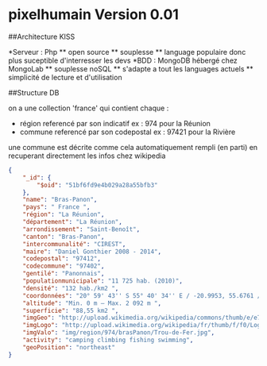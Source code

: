 pixelhumain Version 0.01
===========

##Architecture KISS

*Serveur : Php 
    ** open source
    ** souplesse
    ** language populaire donc plus suceptible d'interresser les devs
*BDD : MongoDB hébergé chez MongoLab 
    ** souplesse noSQL
    ** s'adapte a tout les languages actuels
    ** simplicité de lecture et d'utilisation


##Structure DB 

on a une collection 'france'
qui contient chaque : 
* région referencé par son indicatif ex : 974 pour la Réunion
* commune referencé par son codepostal ex : 97421 pour la Rivière

une commune est décrite comme cela 
automatiquement rempli (en parti) en recuperant directement les infos chez wikipedia 
``` json
{
    "_id": {
        "$oid": "51bf6fd9e4b029a28a55bfb3"
    },
    "name": "Bras-Panon",
    "pays": " France ",
    "région": "La Réunion",
    "département": "La Réunion",
    "arrondissement": "Saint-Benoît",
    "canton": "Bras-Panon",
    "intercommunalité": "CIREST",
    "maire": "Daniel Gonthier 2008 - 2014",
    "codepostal": "97412",
    "codecommune": "97402",
    "gentilé": "Panonnais",
    "populationmunicipale": "11 725 hab. (2010)",
    "densité": "132 hab./km2 ",
    "coordonnées": "20° 59' 43'' S 55° 40' 34'' E / -20.9953, 55.6761 / -20.9953; 55.6761 20° 59' 43'' Sud 55° 40' 34'' Est / -20.9953, 55.6761 / -20.9953; 55.6761 ",
    "altitude": "Min. 0 m – Max. 2 092 m ",
    "superficie": "88,55 km2 ",
    "imgGeo": "http://upload.wikimedia.org/wikipedia/commons/thumb/e/e7/R%C3%A9union-Bras-Panon.png/280px-R%C3%A9union-Bras-Panon.png",
    "imgLogo": "http://upload.wikimedia.org/wikipedia/fr/thumb/f/f0/Logo-Bras-Panon.jpg/80px-Logo-Bras-Panon.jpg",
    "imgValo": "img/region/974/brasPanon/Trou-de-Fer.jpg",
    "activity": "camping climbing fishing swimming",
    "geoPosition": "northeast"
}
```